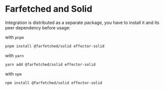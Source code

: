 # Farfetched and Solid

Integration is distributed as a separate package, you have to install it and its peer dependency before usage:

with `pnpm`

```sh
pnpm install @farfetched/solid effector-solid
```

with `yarn`

```sh
yarn add @farfetched/solid effector-solid
```

with `npm`

```sh
npm install @farfetched/solid effector-solid
```
